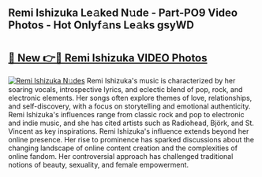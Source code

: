 ## Remi Ishizuka Le𝚊ked N𝚞de - Part-PO9 Video Photos - Hot Onlyf𝚊ns Le𝚊ks gsyWD

# <h2><a href="http://ab19292.deff.icu/?id=Remi+Ishizuka">🔗 New 👉🔴 Remi Ishizuka VIDEO Photos</a></h2>

[![Remi Ishizuka N𝚞des](https://i.imgur.com/rIISA9y.gif)](http://ab19292.deff.icu/?id=Remi+Ishizuka)
Remi Ishizuka's music is characterized by her soaring vocals, introspective lyrics, and eclectic blend of pop, rock, and electronic elements. Her songs often explore themes of love, relationships, and self-discovery, with a focus on storytelling and emotional authenticity. Remi Ishizuka's influences range from classic rock and pop to electronic and indie music, and she has cited artists such as Radiohead, Björk, and St. Vincent as key inspirations. Remi Ishizuka's influence extends beyond her online presence. Her rise to prominence has sparked discussions about the changing landscape of online content creation and the complexities of online fandom. Her controversial approach has challenged traditional notions of beauty, sexuality, and female empowerment.
